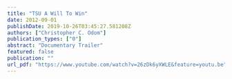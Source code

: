 ```yaml
---
title: "TSU A Will To Win"
date: 2012-09-01
publishDate: 2019-10-26T03:45:27.581208Z
authors: ["Christopher C. Odom"]
publication_types: ["0"]
abstract: "Documentary Trailer"
featured: false
publication: ""
url_pdf: "https://www.youtube.com/watch?v=26zDk6yXWLE&feature=youtu.be"
---
```


